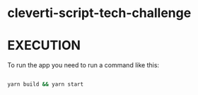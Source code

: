 # cleverti-script-tech-challenge

# EXECUTION

To run the app you need to run a command like this:

```bash

yarn build && yarn start

```
